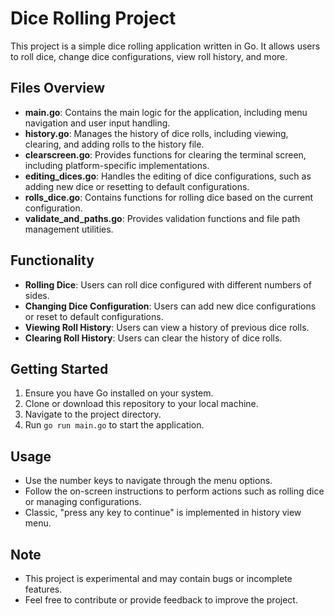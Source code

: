 # Dice Rolling Project

This project is a simple dice rolling application written in Go. It allows users to roll dice, change dice configurations, view roll history, and more.

## Files Overview

- **main.go**: Contains the main logic for the application, including menu navigation and user input handling.
- **history.go**: Manages the history of dice rolls, including viewing, clearing, and adding rolls to the history file.
- **clearscreen.go**: Provides functions for clearing the terminal screen, including platform-specific implementations.
- **editing_dices.go**: Handles the editing of dice configurations, such as adding new dice or resetting to default configurations.
- **rolls_dice.go**: Contains functions for rolling dice based on the current configuration.
- **validate_and_paths.go**: Provides validation functions and file path management utilities.

## Functionality

- **Rolling Dice**: Users can roll dice configured with different numbers of sides.
- **Changing Dice Configuration**: Users can add new dice configurations or reset to default configurations.
- **Viewing Roll History**: Users can view a history of previous dice rolls.
- **Clearing Roll History**: Users can clear the history of dice rolls.

## Getting Started

1. Ensure you have Go installed on your system.
2. Clone or download this repository to your local machine.
3. Navigate to the project directory.
4. Run `go run main.go` to start the application.

## Usage

- Use the number keys to navigate through the menu options.
- Follow the on-screen instructions to perform actions such as rolling dice or managing configurations.
- Classic, "press any key to continue" is implemented in history view menu.

## Note

- This project is experimental and may contain bugs or incomplete features.
- Feel free to contribute or provide feedback to improve the project.
